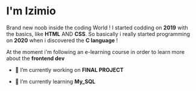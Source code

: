 I'm Izimio
=

Brand new noob inside the coding World ! I started codding on __2019__ with the basics, like __HTML__ AND __CSS__.
So basically i really started programming on __2020__ when i discovered the __C language__ ! 

At the moment i'm following an e-learning course in order to learn more about the __frontend dev__



 * 🔭 I’m currently working on  __FINAL PROJECT__
   
   
 * 🎈 I’m currently learning  __My_SQL__ 
